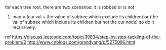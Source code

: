 for each tree root, there are two scenarios: it is robbed or is not
1. max = (cur.val + the value of subtree which exclude its children) or (the val of subtree which include its children but not the cur node) so do it recursively.


ref
https://discuss.leetcode.com/topic/39834/step-by-step-tackling-of-the-problem/2
http://www.cnblogs.com/grandyang/p/5275096.html